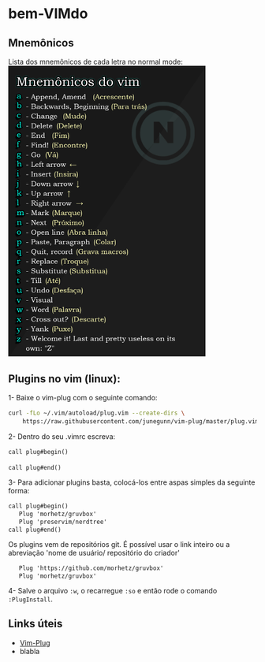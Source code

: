 # bem-VIMdo
## Mnemônicos
Lista dos mnemônicos de cada letra no normal mode:   
<img src="imagens_oficina/mnemonicos.png" width="400" alt="Lista dos mnemônicos">


## Plugins no vim (linux):
1- Baixe o vim-plug com o seguinte comando:

```sh
curl -fLo ~/.vim/autoload/plug.vim --create-dirs \
    https://raw.githubusercontent.com/junegunn/vim-plug/master/plug.vim
```
2- Dentro do seu .vimrc escreva:

```vim
call plug#begin()

call plug#end()
```
3- Para adicionar plugins basta, colocá-los entre aspas simples da seguinte forma:

```vim
call plug#begin()
   Plug 'morhetz/gruvbox'
   Plug 'preservim/nerdtree'
call plug#end()
```
 Os plugins vem de repositórios git. É possível usar o link inteiro ou a abreviação 'nome de usuário/ repositório do criador'
```vim
   Plug 'https://github.com/morhetz/gruvbox'  
   Plug 'morhetz/gruvbox'
```
4- Salve o arquivo `:w`, o recarregue `:so` e então rode o comando `:PlugInstall`. 

## Links úteis
   - <a href="https://github.com/junegunn/vim-plug" target="_blank" >Vim-Plug</a>
   - blabla
